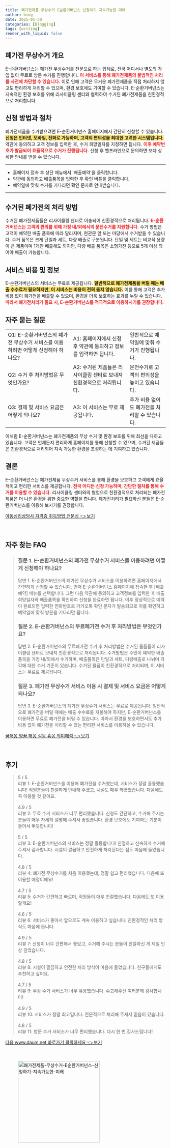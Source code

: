 ```yaml
---
title: 폐가전제품 무상수거 E순환거버넌스 신청하기 지속가능한 미래
author: bing
date: 2025-01-30
categories: [Blogging]
tags: [writing]
render_with_liquid: false
---
```



<h2 id='폐가전 무상수거 개요'>폐가전 무상수거 개요</h2>

<p>E-순환거버넌스는 폐가전 무상수거를 전문으로 하는 업체로, 전국 어디서나 별도의 가입 없이 무료로 방문 수거를 진행합니다. <b><span style="color: #ee2323;">이 서비스를 통해 폐가전제품의 불법적인 처리를 사전에 차단할 수 있습니다.</span></b> 이로 인해 고객은 무거운 폐가전제품을 직접 처리하지 않고도 편리하게 처리할 수 있으며, 환경 보호에도 기여할 수 있습니다. E-순환거버넌스는 지속적인 환경 보호를 위해 리사이클링 센터와 협력하여 수거된 폐가전제품을 친환경적으로 처리합니다. </p>

<h2 id='신청 방법과 절차'>신청 방법과 절차</h2>

<p>폐가전제품을 수거받으려면 E-순환거버넌스 홈페이지에서 간단히 신청할 수 있습니다. <b><span style="background-color: #ffe066;">신청은 인터넷, 모바일, 전화로 가능하며, 고객의 편의성을 최대한 고려한 시스템입니다.</span></b> 약관에 동의하고 고객 정보를 입력한 후, 수거 희망일자를 지정하면 됩니다. <b><span style="color: #ee2323;">이후 예약번호가 발급되어 효율적으로 수거가 진행됩니다.</span></b> 신청 후 헬프라인으로 문의하면 보다 상세한 안내를 받을 수 있습니다.</p>

<hr />

<ul>
    <li>홈페이지 접속 후 상단 메뉴에서 '배출예약'을 클릭합니다.</li>
    <li>약관에 동의하고 배출품목을 입력한 후 확인 버튼을 클릭합니다.</li>
    <li>예약일에 맞춰 수거를 기다리면 확인 문자로 안내받습니다.</li>
</ul>

<hr />

<h2 id='수거된 폐가전의 처리 방법'>수거된 폐가전의 처리 방법</h2>

<p>수거된 폐가전제품들은 리사이클링 센터로 이송되어 친환경적으로 처리됩니다. <b><span style="color: #ee2323;">E-순환거버넌스는 고객의 편의를 위해 가정 내/외에서의 문전수거를 지원합니다.</span></b> 수거 방법은 고객이 예약한 배출 품목에 따라 달라지며, 현관문 앞 또는 마당에서 수거받을 수 있습니다. 수거 품목은 크게 단일과 세트, 다량 배출로 구분됩니다. 단일 및 세트는 비교적 용량이 큰 제품이며 1개만 배출해도 되지만, 다량 배출 품목은 소형가전 등으로 5개 이상 되어야 배출이 가능합니다.</p>

<h2 id='서비스 비용 및 정보'>서비스 비용 및 정보</h2>

<p>E-순환거버넌스의 서비스는 무료로 제공됩니다. <b><span style="background-color: #ffe066;">일반적으로 폐가전제품을 버릴 때는 배출 수수료가 필요하지만, 이 서비스는 비용이 전혀 들지 않습니다.</span></b> 이를 통해 고객은 추가 비용 없이 폐가전을 배출할 수 있으며, 환경을 더욱 보호하는 효과를 누릴 수 있습니다. <b><span style="color: #ee2323;">따라서 폐가전처리가 필요 시, E-순환거버넌스를 적극적으로 이용하시기를 권장합니다.</span></b></p>

<h2 id='자주 묻는 질문'>자주 묻는 질문</h2>

<table>
    <tr>
        <td>Q1: E-순환거버넌스의 폐가전 무상수거 서비스를 이용하려면 어떻게 신청해야 하나요?</td>
        <td>A1: 홈페이지에서 신청 후 약관에 동의하고 정보를 입력하면 됩니다.</td>
        <td>일반적으로 예약일에 맞춰 수거가 진행됩니다.</td>
    </tr>
    <tr>
        <td>Q2: 수거 후 처리방법은 무엇인가요?</td>
        <td>A2: 수거된 제품들은 리사이클링 센터로 보내져 친환경적으로 처리됩니다.</td>
        <td>문전수거로 고객의 편의성을 높이고 있습니다.</td>
    </tr>
    <tr>
        <td>Q3: 결제 및 서비스 요금은 어떻게 되나요?</td>
        <td>A3: 이 서비스는 무료 제공됩니다.</td>
        <td>추가 비용 없이도 폐가전을 처리할 수 있습니다.</td>
    </tr>
</table>

<p>이처럼 E-순환거버넌스는 폐가전제품의 무상 수거 및 환경 보호를 위해 최선을 다하고 있습니다. 고객은 언제든지 편리하게 홈페이지를 통해 신청할 수 있으며, 수거된 제품들은 친환경적으로 처리되어 지속 가능한 환경을 조성하는 데 기여하고 있습니다.</p>

<h2 id='결론'>결론</h2>

<p>E-순환거버넌스는 폐가전제품 무상수거 서비스를 통해 환경을 보호하고 고객에게 효율적이고 편리한 서비스를 제공합니다. <b><span style="color: #ee2323;">전국 어디든 신청 가능하며, 간단한 절차를 통해 수거를 이용할 수 있습니다.</span></b> 리사이클링 센터와의 협업으로 친환경적으로 처리되는 폐가전제품은 더 나은 환경을 위한 중요한 역할을 합니다. 폐가전처리가 필요하신 분들은 E-순환거버넌스를 이용해 보시기를 권장합니다.</p>


<p><a class="click-button" title="아동심리상담사 자격증 취득방법 전문성" href="https://aptwhite.github.io/posts/%EC%95%84%EB%8F%99%EC%8B%AC%EB%A6%AC%EC%83%81%EB%8B%B4%EC%82%AC-%EC%9E%90%EA%B2%A9%EC%A6%9D-%EC%B7%A8%EB%93%9D%EB%B0%A9%EB%B2%95-%EC%A0%84%EB%AC%B8%EC%84%B1/" rel="dofollow">아동심리상담사 자격증 취득방법 전문성 👈 보기</a></p><br>
<h2 id='자주_찾는_FAQ'>자주 찾는 FAQ</h2>
<div itemscope="" itemtype="https://schema.org/FAQPage"> 
<blockquote> 
<div itemscope="" itemprop="mainEntity" itemtype="https://schema.org/Question"> 
<h3 itemprop="name">질문 1. E-순환거버넌스의 폐가전 무상수거 서비스를 이용하려면 어떻게 신청해야 하나요?</h3> 
<div itemscope="" itemprop="acceptedAnswer" itemtype="https://schema.org/Answer"> 
<span itemprop="text"> 
<p>답변 1. E-순환거버넌스의 폐가전 무상수거 서비스를 이용하려면 홈페이지에서 간편하게 신청할 수 있습니다. 먼저 E-순환거버넌스 홈페이지에 접속한 후 [배출예약] 메뉴를 선택합니다. 그런 다음 약관에 동의하고 고객정보를 입력한 후 배출희망일자와 배출품목을 확인하여 신청을 완료하면 됩니다. 이후 정상적으로 예약이 완료되면 입력한 전화번호로 카카오톡 확인 문자가 발송되므로 이를 확인하고 예약일에 맞춰 방문을 기다리면 됩니다.</p> 
</span> 
</div> 
</div> 
<div itemscope="" itemprop="mainEntity" itemtype="https://schema.org/Question"> 
<h3 itemprop="name">질문 2. E-순환거버넌스의 무료폐가전 수거 후 처리방법은 무엇인가요?</h3> 
<div itemscope="" itemprop="acceptedAnswer" itemtype="https://schema.org/Answer"> 
<span itemprop="text"> 
<p>답변 2. E-순환거버넌스의 무료폐가전 수거 후 처리방법은 수거된 물품들이 리사이클링 센터로 보내져 친환경적으로 처리됩니다. 수거방법은 주민이 예약한 배출 품목을 가정 내/외에서 수거하며, 배출품목은 단일과 세트, 다량배출로 나뉘며 각각에 대한 수거 기준이 있습니다. 수거된 물품이 친환경적으로 처리되며, 이 서비스는 무료로 제공됩니다.</p> 
</span> 
</div> 
</div> 
<div itemscope="" itemprop="mainEntity" itemtype="https://schema.org/Question"> 
<h3 itemprop="name">질문 3. 폐가전 무상수거 서비스 이용 시 결제 및 서비스 요금은 어떻게 되나요?</h3> 
<div itemscope="" itemprop="acceptedAnswer" itemtype="https://schema.org/Answer"> 
<span itemprop="text"> 
<p>답변 3. E-순환거버넌스의 폐가전 무상수거 서비스는 무료로 제공됩니다. 일반적으로 폐가전을 버릴 때에는 배출 수수료를 지불해야 하지만, E-순환거버넌스를 이용하면 무료로 폐가전을 버릴 수 있습니다. 따라서 환경을 보호하면서도 추가 비용 없이 폐가전을 처리할 수 있는 편리한 서비스를 이용하실 수 있습니다.</p> 
</span> 
</div> 
</div> 
</blockquote> 
</div>
<p><a class="click-button" title="꿈해몽 양꿈 해몽 길몽 흉몽 의미해석" href="https://aptwhite.github.io/posts/%EA%BF%88%ED%95%B4%EB%AA%BD-%EC%96%91%EA%BF%88-%ED%95%B4%EB%AA%BD-%EA%B8%B8%EB%AA%BD-%ED%9D%89%EB%AA%BD-%EC%9D%98%EB%AF%B8%ED%95%B4%EC%84%9D/" rel="dofollow">꿈해몽 양꿈 해몽 길몽 흉몽 의미해석 👈 보기</a></p><br>
<h2 id='후기'>후기</h2>
<div itemscope itemtype="https://schema.org/Product">
  <blockquote>
  <div itemprop="review" itemscope itemtype="https://schema.org/Review">
      <div itemprop="reviewRating" itemscope itemtype="https://schema.org/Rating"> <span itemprop="ratingValue">5</span> / <span itemprop="bestRating">5</span> </div>
      <span itemprop="reviewBody">리뷰 1: E-순환거버넌스를 이용해 폐가전을 수거했는데, 서비스가 정말 훌륭했습니다! 직원분들이 친절하게 안내해 주셨고, 시설도 매우 깨끗했습니다. 다음에도 꼭 이용할 것 같아요.</span>
  </div>
  <br>
  <div itemprop="review" itemscope itemtype="https://schema.org/Review">
      <div itemprop="reviewRating" itemscope itemtype="https://schema.org/Rating"> <span itemprop="ratingValue">4.9</span> / <span itemprop="bestRating">5</span> </div>
      <span itemprop="reviewBody">리뷰 2: 무료 수거 서비스가 너무 편리했습니다. 신청도 간단하고, 수거해 주시는 분들이 매우 자세히 설명해 주셔서 좋았습니다. 환경 보호에도 기여하는 기분이 들어서 뿌듯합니다!</span>
  </div>
  <br>
  <div itemprop="review" itemscope itemtype="https://schema.org/Review">
      <div itemprop="reviewRating" itemscope itemtype="https://schema.org/Rating"> <span itemprop="ratingValue">5</span> / <span itemprop="bestRating">5</span> </div>
      <span itemprop="reviewBody">리뷰 3: E-순환거버넌스의 서비스는 정말 훌륭합니다! 친절하고 신속하게 수거해 주셔서 감사합니다. 시설이 깔끔하고 안전하게 처리된다는 점도 마음에 들었습니다.</span>
  </div>
  <br>
  <div itemprop="review" itemscope itemtype="https://schema.org/Review">
      <div itemprop="reviewRating" itemscope itemtype="https://schema.org/Rating"> <span itemprop="ratingValue">4.8</span> / <span itemprop="bestRating">5</span> </div>
      <span itemprop="reviewBody">리뷰 4: 폐가전 무상수거를 처음 이용했는데, 정말 쉽고 편리했습니다. 다음에 또 이용할 예정이에요!</span>
  </div>
  <br>
  <div itemprop="review" itemscope itemtype="https://schema.org/Review">
      <div itemprop="reviewRating" itemscope itemtype="https://schema.org/Rating"> <span itemprop="ratingValue">4.7</span> / <span itemprop="bestRating">5</span> </div>
      <span itemprop="reviewBody">리뷰 5: 수거가 간편하고 빠르며, 직원들이 매우 친절했습니다. 다음에도 또 이용할게요!</span>
  </div>
  <br>
  <div itemprop="review" itemscope itemtype="https://schema.org/Review">
      <div itemprop="reviewRating" itemscope itemtype="https://schema.org/Rating"> <span itemprop="ratingValue">4.6</span> / <span itemprop="bestRating">5</span> </div>
      <span itemprop="reviewBody">리뷰 6: 서비스가 좋아서 앞으로도 계속 이용하고 싶습니다. 친환경적인 처리 방식도 마음에 듭니다.</span>
  </div>
  <br>
  <div itemprop="review" itemscope itemtype="https://schema.org/Review">
      <div itemprop="reviewRating" itemscope itemtype="https://schema.org/Rating"> <span itemprop="ratingValue">4.9</span> / <span itemprop="bestRating">5</span> </div>
      <span itemprop="reviewBody">리뷰 7: 신청이 너무 간편해서 좋았고, 수거해 주시는 분들이 친절하신 게 제일 인상 깊었습니다.</span>
  </div>
  <br>
  <div itemprop="review" itemscope itemtype="https://schema.org/Review">
      <div itemprop="reviewRating" itemscope itemtype="https://schema.org/Rating"> <span itemprop="ratingValue">4.8</span> / <span itemprop="bestRating">5</span> </div>
      <span itemprop="reviewBody">리뷰 8: 시설이 깔끔하고 안전한 처리 방식이 마음에 들었습니다. 친구들에게도 추천하고 싶어요.</span>
  </div>
  <br>
  <div itemprop="review" itemscope itemtype="https://schema.org/Review">
      <div itemprop="reviewRating" itemscope itemtype="https://schema.org/Rating"> <span itemprop="ratingValue">4.7</span> / <span itemprop="bestRating">5</span> </div>
      <span itemprop="reviewBody">리뷰 9: 무상 수거 서비스가 너무 유용했습니다. 수고해주신 여러분께 감사합니다!</span>
  </div>
  <br>
  <div itemprop="review" itemscope itemtype="https://schema.org/Review">
      <div itemprop="reviewRating" itemscope itemtype="https://schema.org/Rating"> <span itemprop="ratingValue">4.9</span> / <span itemprop="bestRating">5</span> </div>
      <span itemprop="reviewBody">리뷰 10: 서비스가 정말 최고입니다. 전문적으로 처리해 주셔서 믿음이 갔습니다.</span>
  </div>
  <br>
  <div itemprop="review" itemscope itemtype="https://schema.org/Review">
      <div itemprop="reviewRating" itemscope itemtype="https://schema.org/Rating"> <span itemprop="ratingValue">4.8</span> / <span itemprop="bestRating">5</span> </div>
      <span itemprop="reviewBody">리뷰 11: 방문 수거 서비스가 너무 편리했습니다. 다시 한 번 감사드립니다!</span>
  </div>
  </blockquote>
</div>
<p><a class="click-button" title="다음 www.daum.net 바로가기 클릭하세요" href="https://aptwhite.github.io/posts/%EB%8B%A4%EC%9D%8C-www.daum.net-%EB%B0%94%EB%A1%9C%EA%B0%80%EA%B8%B0-%ED%81%B4%EB%A6%AD%ED%95%98%EC%84%B8%EC%9A%94/" rel="dofollow">다음 www.daum.net 바로가기 클릭하세요 👈 보기</a></p><br>
<figure class="image"><img src="https://aptwhite.github.io/assets/img/thumbnail/폐가전제품-무상수거-E순환거버넌스-신청하기-지속가능한-미래.webp" alt="폐가전제품-무상수거-E순환거버넌스-신청하기-지속가능한-미래" width="256" height="256"></figure>